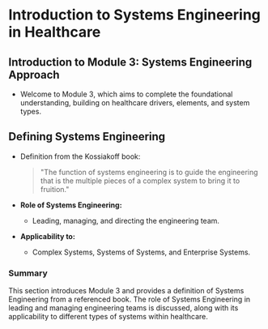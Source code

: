 # Introduction to Systems Engineering in Healthcare

## Introduction to Module 3: Systems Engineering Approach
- Welcome to Module 3, which aims to complete the foundational understanding, building on healthcare drivers, elements, and system types.

## Defining Systems Engineering
- Definition from the Kossiakoff book:
  > "The function of systems engineering is to guide the engineering that is the multiple pieces of a complex system to bring it to fruition."
  
- **Role of Systems Engineering:** 
  - Leading, managing, and directing the engineering team.
  
- **Applicability to:**
  - Complex Systems, Systems of Systems, and Enterprise Systems.

### Summary
This section introduces Module 3 and provides a definition of Systems Engineering from a referenced book. The role of Systems Engineering in leading and managing engineering teams is discussed, along with its applicability to different types of systems within healthcare.
